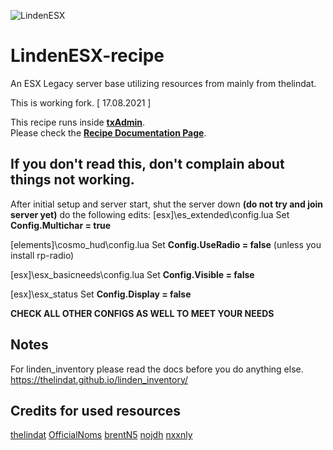 ![LindenESX](https://i.imgur.com/SAhoPsx.png)

# LindenESX-recipe
An ESX Legacy server base utilizing resources from mainly from thelindat. 

This is working fork. [ 17.08.2021 ]

This recipe runs inside [**txAdmin**](https://github.com/tabarra/txAdmin).  
Please check the [**Recipe Documentation Page**](https://github.com/tabarra/txAdmin/blob/master/docs/recipe.md).

## If you don't read this, don't complain about things not working.
After initial setup and server start, shut the server down **(do not try and join server yet)** do the following edits:
[esx]\es_extended\config.lua
Set **Config.Multichar = true**

[elements]\cosmo_hud\config.lua
Set **Config.UseRadio = false** (unless you install rp-radio)

[esx]\esx_basicneeds\config.lua
Set **Config.Visible = false**

[esx]\esx_status
Set **Config.Display = false**

**CHECK ALL OTHER CONFIGS AS WELL TO MEET YOUR NEEDS**

## Notes
For linden_inventory please read the docs before you do anything else.
https://thelindat.github.io/linden_inventory/

## Credits for used resources
[thelindat](https://github.com/thelindat)
[OfficialNoms](https://github.com/OfficialNoms)
[brentN5](https://github.com/brentN5)
[nojdh](https://github.com/nojdh)
[nxxnly](https://github.com/nxxnly)
